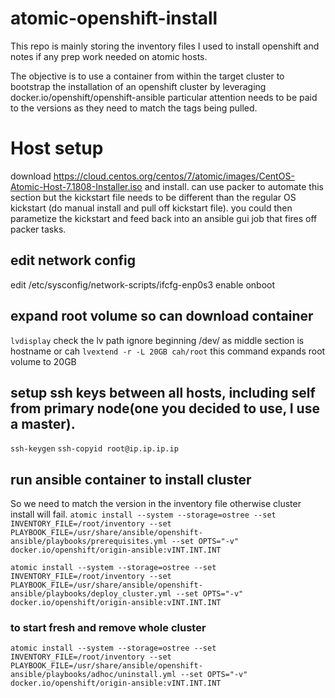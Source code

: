 # atomic-openshift-install
This repo is mainly storing the inventory files I used to install openshift and notes if any prep work needed on atomic hosts.

The objective is to use a container from within the target cluster to bootstrap the installation of an openshift cluster by leveraging docker.io/openshift/openshift-ansible 
particular attention needs to be paid to the versions as they need to match the tags being pulled.

# Host setup
download https://cloud.centos.org/centos/7/atomic/images/CentOS-Atomic-Host-7.1808-Installer.iso and install.
can use packer to automate this section but the kickstart file needs to be different than the regular OS kickstart (do manual install and pull off kickstart file). you could then parametize the kickstart and feed back into an ansible gui job that fires off packer tasks.

## edit network config
edit /etc/sysconfig/network-scripts/ifcfg-enp0s3 enable onboot

## expand root volume so can download container
```lvdisplay``` check the lv path ignore beginning /dev/ as middle section is hostname or cah
```lvextend -r -L 20GB cah/root``` this command expands root volume to 20GB

## setup ssh keys between all hosts, including self from primary node(one you decided to use, I use a master).
```ssh-keygen```
```ssh-copyid root@ip.ip.ip.ip```

## run ansible container to install cluster
So we need to match the version in the inventory file otherwise cluster install will fail.
```atomic install --system --storage=ostree --set INVENTORY_FILE=/root/inventory --set PLAYBOOK_FILE=/usr/share/ansible/openshift-ansible/playbooks/prerequisites.yml --set OPTS="-v" docker.io/openshift/origin-ansible:vINT.INT.INT```

```atomic install --system --storage=ostree --set INVENTORY_FILE=/root/inventory --set PLAYBOOK_FILE=/usr/share/ansible/openshift-ansible/playbooks/deploy_cluster.yml --set OPTS="-v" docker.io/openshift/origin-ansible:vINT.INT.INT```

### to start fresh and remove whole cluster
```atomic install --system --storage=ostree --set INVENTORY_FILE=/root/inventory --set PLAYBOOK_FILE=/usr/share/ansible/openshift-ansible/playbooks/adhoc/uninstall.yml --set OPTS="-v" docker.io/openshift/origin-ansible:vINT.INT.INT```
